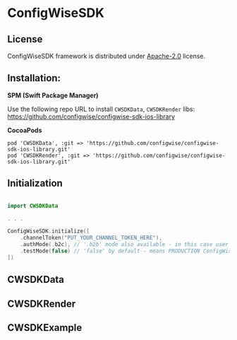 # ConfigWiseSDK

## License

ConfigWiseSDK framework is distributed under [Apache-2.0](LICENSE) license.

## Installation:

**SPM (Swift Package Manager)**

Use the following repo URL to install `CWSDKData`, `CWSDKRender` libs: https://github.com/configwise/configwise-sdk-ios-library


**CocoaPods**

```
pod 'CWSDKData', :git => 'https://github.com/configwise/configwise-sdk-ios-library.git'
pod 'CWSDKRender', :git => 'https://github.com/configwise/configwise-sdk-ios-library.git'
```

## Initialization

```swift

import CWSDKData

. . .

ConfigWiseSDK.initialize([
    .channelToken("PUT_YOUR_CHANNEL_TOKEN_HERE"),
    .authMode(.b2c), // '.b2b' mode also available - in this case user accounts will be used by username / password auth method. 
    .testMode(false) // 'false' by default - means PRODUCTION ConfigWise service used underhood. Use 'true' to switch to TEST backend.
])

```

## CWSDKData

## CWSDKRender

## CWSDKExample
